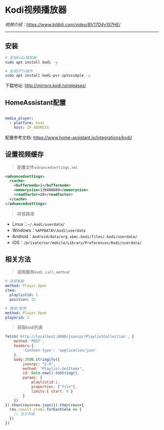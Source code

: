 # Kodi视频播放器

*视频介绍：https://www.bilibili.com/video/BV17D4y1S7HE/*

---

## 安装

```bash
# 安装kodi播放器
sudo apt install kodi -y

# 安装IPTV插件
sudo apt install kodi-pvr-iptvsimple -y
```
下载地址: http://mirrors.kodi.tv/releases/

## HomeAssistant配置

```yaml

media_player:
  - platform: kodi
    host: IP_ADDRESS
```

配置参考文档: https://www.home-assistant.io/integrations/kodi/


## 设置视频缓存

> 配置文件`advancedsettings.xml`
```xml
<advancedsettings>
  <cache>
    <buffermode>1</buffermode>
    <memorysize>139460608</memorysize>
    <readfactor>20</readfactor>
  </cache>
</advancedsettings>
```
> 存放路径
- Linux：`~/.kodi/userdata/`
- Windows：`%APPDATA%\kodi\userdata`
- Android：`Android/data/org.xbmc.kodi/files/.kodi/userdata/`
- iOS：`/private/var/mobile/Library/Preferences/Kodi/userdata/`

## 相关方法

> 调用服务`kodi.call_method`
```yaml
# 选择集数
method: Player.Open
item:
  playlistid: 1
  position: 31

# 播放/暂停
method: Player.Open
playerid: 1
```

> 获取kodi列表
```js
fetch('http://localhost:8080/jsonrpc?PlaylistCollection', {
    method:'POST',
    headers:{
        'Content-Type': 'application/json'
    },
    body:JSON.stringify({
        jsonrpc: "2.0",
        method: "Playlist.GetItems",
        id: Date.now().toString(),
        params: {
            playlistid:1,
            properties: ["file"],
            limits:{ start: 0 }
        }
    })
}).then(res=>res.json()).then(res=>{
  res.result.items.forEach(ele => {
    // 显示列表
  })
})
```